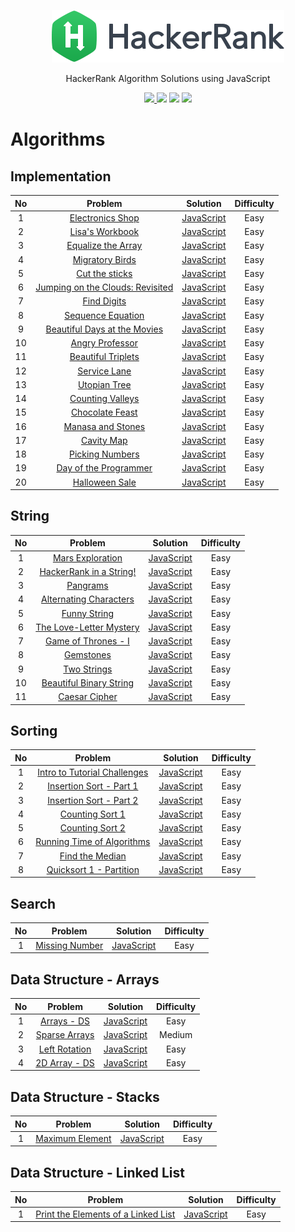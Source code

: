 <p align="center">
  <a href="https://www.hackerrank.com/ksj21c">
    <img alt="HackerRank" src="https://raw.githubusercontent.com/akasai/Algorithm-Solutions/master/HackerRank/hacker-rank-logo.png">
  </a>
</p>
<p align="center">
    HackerRank Algorithm Solutions using JavaScript
</p>

<p align="center">
    <a href="https://github.com/akasai">
      <img src="https://img.shields.io/badge/Author-akasai-informational?style=for-the-badge&logo=github">
    </a>
    <img src="https://img.shields.io/badge/Solutions-46-brightgreen.svg?longCache=true&style=for-the-badge&logo=HackerRank">
    <img src="https://img.shields.io/badge/Languages-JavaScript-brightgreen.svg?longCache=true&style=for-the-badge&logo=Javascript">
    <img src="https://img.shields.io/node/v/carbon.svg?style=for-the-badge&logo=Node.js">
</p>

# Algorithms

## Implementation
| No | Problem         | Solution | Difficulty |
|:--:|:---------------:|:--------:|:----------:|
|1|[Electronics Shop](https://www.hackerrank.com/challenges/electronics-shop/problem)|[JavaScript](Implementation/1.Electronics_shop.js) |Easy|
|2|[Lisa's Workbook](https://www.hackerrank.com/challenges/lisa-workbook/problem)|[JavaScript](Implementation/2.Lisa's_Workbook.js) |Easy|
|3|[Equalize the Array](https://www.hackerrank.com/challenges/equality-in-a-array/problem)|[JavaScript](Implementation/3.Equalize_the_Array.js) |Easy|
|4|[Migratory Birds](https://www.hackerrank.com/challenges/migratory-birds/problem)|[JavaScript](Implementation/4.Migratory_Birds.js) |Easy|
|5|[Cut the sticks](https://www.hackerrank.com/challenges/cut-the-sticks/problem)|[JavaScript](Implementation/5.Cut_the_sticks.js) |Easy|
|6|[Jumping on the Clouds: Revisited](https://www.hackerrank.com/challenges/jumping-on-the-clouds-revisited/problem)|[JavaScript](Implementation/6.Jumping_on_the_Clouds:Revisited.js) |Easy|
|7|[Find Digits](https://www.hackerrank.com/challenges/find-digits/problem)|[JavaScript](Implementation/7.Find_Digits.js) |Easy|
|8|[Sequence Equation](https://www.hackerrank.com/challenges/permutation-equation/problem)|[JavaScript](Implementation/8.Sequence_Equation.js) |Easy|
|9|[Beautiful Days at the Movies](https://www.hackerrank.com/challenges/beautiful-days-at-the-movies/problem)|[JavaScript](Implementation/9.Beautiful_Days_at_the_Movies.js) |Easy|
|10|[Angry Professor](https://www.hackerrank.com/challenges/angry-professor/problem)|[JavaScript](Implementation/10.Angry_Professor.js) |Easy|
|11|[Beautiful Triplets](https://www.hackerrank.com/challenges/beautiful-triplets/problem)|[JavaScript](Implementation/11.Beautiful_Triplets.js) |Easy|
|12|[Service Lane](https://www.hackerrank.com/challenges/service-lane/problem)|[JavaScript](Implementation/12.Service_Lane.js) |Easy|
|13|[Utopian Tree](https://www.hackerrank.com/challenges/utopian-tree/problem)|[JavaScript](Implementation/13.Utopian_Tree.js) |Easy|
|14|[Counting Valleys](https://www.hackerrank.com/challenges/counting-valleys/problem)|[JavaScript](Implementation/14.Counting_Valleys.js) |Easy|
|15|[Chocolate Feast](https://www.hackerrank.com/challenges/chocolate-feast/problem)|[JavaScript](Implementation/15.Chocolate_Feast.js) |Easy|
|16|[Manasa and Stones](https://www.hackerrank.com/challenges/manasa-and-stones/problem)|[JavaScript](Implementation/16.Manasa_and_Stones.js) |Easy|
|17|[Cavity Map](https://www.hackerrank.com/challenges/cavity-map/problem)|[JavaScript](Implementation/17.Cavity_Map.js) |Easy|
|18|[Picking Numbers](https://www.hackerrank.com/challenges/picking-numbers/problem)|[JavaScript](Implementation/18.Picking_Numbers.js) |Easy|
|19|[Day of the Programmer](https://www.hackerrank.com/challenges/day-of-the-programmer/problem)|[JavaScript](Implementation/19.Day_of_the_Programmer.js) |Easy|
|20|[Halloween Sale](https://www.hackerrank.com/challenges/halloween-sale/problem)|[JavaScript](Implementation/20.Halloween_Sale.js) |Easy|

## String
| No | Problem         | Solution | Difficulty |
|:--:|:---------------:|:--------:|:----------:|
|1|[Mars Exploration](https://www.hackerrank.com/challenges/mars-exploration)|[JavaScript](String/1.Mars_Exploration.js) |Easy|
|2|[HackerRank in a String!](https://www.hackerrank.com/challenges/hackerrank-in-a-string)|[JavaScript](String/2.HackerRank_in_a_String.js) |Easy|
|3|[Pangrams](https://www.hackerrank.com/challenges/pangrams)|[JavaScript](String/3.Pangrams.js) |Easy|
|4|[Alternating Characters](https://www.hackerrank.com/challenges/alternating-characters)|[JavaScript](String/4.Alternating_Characters.js) |Easy|
|5|[Funny String](https://www.hackerrank.com/challenges/funny-string)|[JavaScript](String/5.Funny_String.js) |Easy|
|6|[The Love-Letter Mystery](https://www.hackerrank.com/challenges/the-love-letter-mystery/problem)|[JavaScript](String/6.The_Love_Letter_Mystery.js) |Easy|
|7|[Game of Thrones - I](https://www.hackerrank.com/challenges/game-of-thrones)|[JavaScript](String/7.Game_of_Thrones_I.js) |Easy|
|8|[Gemstones](https://www.hackerrank.com/challenges/gem-stones/problem)|[JavaScript](String/8.Gemstones.js) |Easy|
|9|[Two Strings](https://www.hackerrank.com/challenges/two-strings/problem)|[JavaScript](String/9.Two_Strings.js) |Easy|
|10|[Beautiful Binary String](https://www.hackerrank.com/challenges/beautiful-binary-string/problem)|[JavaScript](String/10.Beautiful_Binary_String.js) |Easy|
|11|[Caesar Cipher](https://www.hackerrank.com/challenges/caesar-cipher-1/problem)|[JavaScript](String/11.Caesar_Cipher.js) |Easy|

## Sorting
| No | Problem         | Solution | Difficulty |
|:--:|:---------------:|:--------:|:----------:|
|1|[Intro to Tutorial Challenges](https://www.hackerrank.com/challenges/tutorial-intro/problem)|[JavaScript](Sorting/1.Intro_to_Tutorial_Challenges.js) |Easy|
|2|[Insertion Sort - Part 1](https://www.hackerrank.com/challenges/insertionsort1/problem)|[JavaScript](Sorting/2.Insertion_Sort_1.js) |Easy|
|3|[Insertion Sort - Part 2](https://www.hackerrank.com/challenges/insertionsort2/problem)|[JavaScript](Sorting/3.Insertion_Sort_2.js) |Easy|
|4|[Counting Sort 1](https://www.hackerrank.com/challenges/countingsort1/problem)|[JavaScript](Sorting/4.Counting_Sort_1.js) |Easy|
|5|[Counting Sort 2](https://www.hackerrank.com/challenges/countingsort2/problem)|[JavaScript](Sorting/5.Counting_Sort_2.js) |Easy|
|6|[Running Time of Algorithms](https://www.hackerrank.com/challenges/runningtime/problem)|[JavaScript](Sorting/6.Running_Time_of_Algorithms.js) |Easy|
|7|[Find the Median](https://www.hackerrank.com/challenges/find-the-median/problem)|[JavaScript](Sorting/7.Find_the_Median.js) |Easy|
|8|[Quicksort 1 - Partition](https://www.hackerrank.com/challenges/quicksort1/problem)|[JavaScript](Sorting/8.Quicksort_1_Partition.js) |Easy|

## Search
| No | Problem         | Solution | Difficulty |
|:--:|:---------------:|:--------:|:----------:|
|1|[Missing Number](https://www.hackerrank.com/challenges/missing-number/problem)|[JavaScript](Search/1.Missing_Number.js) |Easy|

## Data Structure - Arrays
| No | Problem         | Solution | Difficulty |
|:--:|:---------------:|:--------:|:----------:|
|1|[Arrays - DS](https://www.hackerrank.com/challenges/arrays-ds/problem)|[JavaScript](Arrays/1.Arrays_ds.js) |Easy|
|2|[Sparse Arrays](https://www.hackerrank.com/challenges/sparse-arrays/problem)|[JavaScript](Arrays/2.Sparse_Arrays.js) |Medium|
|3|[Left Rotation](https://www.hackerrank.com/challenges/array-left-rotation/problem)|[JavaScript](Arrays/2.Sparse_Arrays.js) |Easy|
|4|[2D Array - DS](https://www.hackerrank.com/challenges/2d-array/problem)|[JavaScript](Arrays/4.2D_Array_DS.js) |Easy|

## Data Structure - Stacks
| No | Problem         | Solution | Difficulty |
|:--:|:---------------:|:--------:|:----------:|
|1|[Maximum Element](https://www.hackerrank.com/challenges/maximum-element/problem)|[JavaScript](Stacks/1.Maximum_Element.js) |Easy|

## Data Structure - Linked List
| No | Problem         | Solution | Difficulty |
|:--:|:---------------:|:--------:|:----------:|
|1|[Print the Elements of a Linked List](https://www.hackerrank.com/challenges/print-the-elements-of-a-linked-list/problem)|[JavaScript](Linked_List/1.Print_the_Elements_of_a_Linked_List.js) |Easy|

